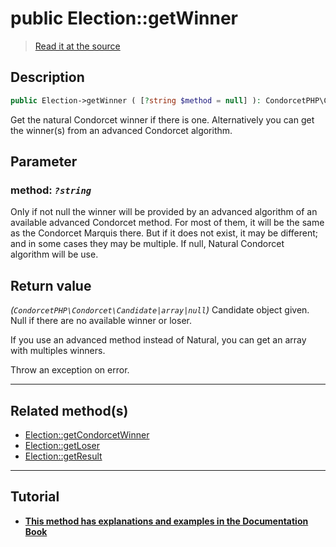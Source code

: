 # public Election::getWinner

> [Read it at the source](https://github.com/julien-boudry/Condorcet/blob/master/src/ElectionProcess/ResultsProcess.php#L114)

## Description    

```php
public Election->getWinner ( [?string $method = null] ): CondorcetPHP\Condorcet\Candidate|array|null
```

Get the natural Condorcet winner if there is one. Alternatively you can get the winner(s) from an advanced Condorcet algorithm.

## Parameter

### **method:** *`?string`*   
Only if not null the winner will be provided by an advanced algorithm of an available advanced Condorcet method. For most of them, it will be the same as the Condorcet Marquis there. But if it does not exist, it may be different; and in some cases they may be multiple. If null, Natural Condorcet algorithm will be use.    


## Return value   

*(`CondorcetPHP\Condorcet\Candidate|array|null`)* Candidate object given. Null if there are no available winner or loser.

If you use an advanced method instead of Natural, you can get an array with multiples winners.

Throw an exception on error.


---------------------------------------

## Related method(s)      

* [Election::getCondorcetWinner](/Docs/api-reference/Election%20Class/Election--getCondorcetWinner.md)    
* [Election::getLoser](/Docs/api-reference/Election%20Class/Election--getLoser.md)    
* [Election::getResult](/Docs/api-reference/Election%20Class/Election--getResult.md)    

---------------------------------------

## Tutorial

* **[This method has explanations and examples in the Documentation Book](https://docs.condorcet.io/3.AsPhpLibrary/6.Results/1.WinnerAndLoser)**    
